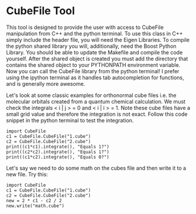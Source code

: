 CubeFile Tool
===

This tool is designed to provide the user with access to CubeFile manipulation from C++ and the python
terminal. To use this class in C++ simply include the header file, you will need the Eigen Libraries.
To compile the python shared library you will, additionally, need the Boost Python Library. You should be
able to update the Makefile and compile the code yourself. After the shared object is created
you must add the directory that contains the shared object to your PYTHONPATH environment variable.
Now you can call the CubeFile library from the python terminal! I prefer using the ipython terminal
as it handles tab autocompletion for functions, and is generally more awesome.

Let's look at some classic examples for orthonormal cube files i.e. the molecular orbitals
created from a quantum chemical calculation. We must check the integrals &lt; i | j &gt; = 0 and &lt; i | i &gt; = 1.
Note these cube files have a small grid value and therefore the integration is not exact.
Follow this code snippet in the python terminal to test the integration.

    import CubeFile
    c1 = CubeFile.CubeFile("1.cube")
    c2 = CubeFile.CubeFile("2.cube")
    print((c1*c1).integrate(), "Equals 1?")
    print((c2*c2).integrate(), "Equals 1?")
    print((c1*c2).integrate(), "Equals 0?")

Let's say we need to do some math on the cubes file and then write it to a new file. Try this:

    import CubeFile
    c1 = CubeFile.CubeFile("1.cube")
    c2 = CubeFile.CubeFile("2.cube")
    new = 2 * c1 - c2 / 2
    new.write("math.cube")
